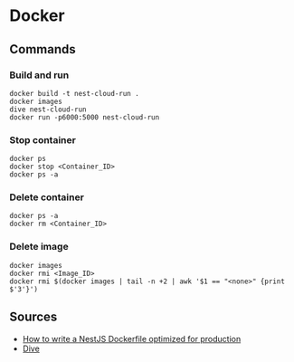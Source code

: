 # Docker

## Commands

### Build and run

```shell
docker build -t nest-cloud-run .
docker images
dive nest-cloud-run
docker run -p6000:5000 nest-cloud-run
```

### Stop container

```shell
docker ps
docker stop <Container_ID>
docker ps -a
```

### Delete container

```shell
docker ps -a
docker rm <Container_ID>
```

### Delete image

```shell
docker images
docker rmi <Image_ID>
docker rmi $(docker images | tail -n +2 | awk '$1 == "<none>" {print $'3'}')
```

## Sources

- [How to write a NestJS Dockerfile optimized for production](https://www.tomray.dev/nestjs-docker-production)
- [Dive](https://github.com/wagoodman/dive)
